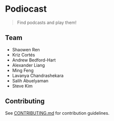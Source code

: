 # Podiocast

> Find podcasts and play them!

## Team
  - Shaowen Ren
  - Kriz Cortés
  - Andrew Bedford-Hart
  - Alexander Liang
  - Ming Feng
  - Lavanya Chandrashekara
  - Salih Abuelyaman
  - Steve Kim

## Contributing

See [CONTRIBUTING.md](CONTRIBUTING.md) for contribution guidelines.
